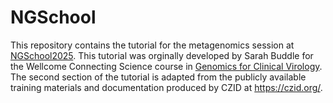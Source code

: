# NGSchool

This repository contains the tutorial for the metagenomics session at [NGSchool2025](https://ngschool.eu/ngschool2025/). This tutorial was orginally developed by Sarah Buddle for the Wellcome Connecting Science course in [Genomics for Clinical Virology](https://github.com/WCSCourses/GCV_2025). The second section of the tutorial is adapted from the publicly available training materials and documentation produced by CZID at https://czid.org/.
